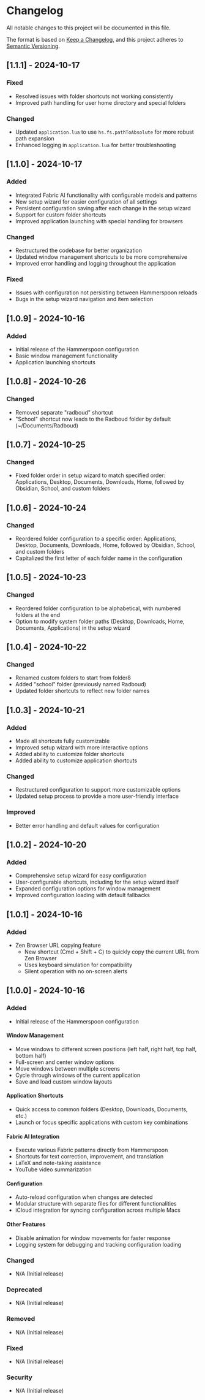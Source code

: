 # Changelog

All notable changes to this project will be documented in this file.

The format is based on [Keep a Changelog](https://keepachangelog.com/en/1.0.0/),
and this project adheres to [Semantic Versioning](https://semver.org/spec/v2.0.0.html).

## [1.1.1] - 2024-10-17

### Fixed
- Resolved issues with folder shortcuts not working consistently
- Improved path handling for user home directory and special folders

### Changed
- Updated `application.lua` to use `hs.fs.pathToAbsolute` for more robust path expansion
- Enhanced logging in `application.lua` for better troubleshooting

## [1.1.0] - 2024-10-17

### Added
- Integrated Fabric AI functionality with configurable models and patterns
- New setup wizard for easier configuration of all settings
- Persistent configuration saving after each change in the setup wizard
- Support for custom folder shortcuts
- Improved application launching with special handling for browsers

### Changed
- Restructured the codebase for better organization
- Updated window management shortcuts to be more comprehensive
- Improved error handling and logging throughout the application

### Fixed
- Issues with configuration not persisting between Hammerspoon reloads
- Bugs in the setup wizard navigation and item selection

## [1.0.9] - 2024-10-16

### Added
- Initial release of the Hammerspoon configuration
- Basic window management functionality
- Application launching shortcuts

## [1.0.8] - 2024-10-26

### Changed
- Removed separate "radboud" shortcut
- "School" shortcut now leads to the Radboud folder by default (~/Documents/Radboud)

## [1.0.7] - 2024-10-25

### Changed
- Fixed folder order in setup wizard to match specified order: Applications, Desktop, Documents, Downloads, Home, followed by Obsidian, School, and custom folders

## [1.0.6] - 2024-10-24

### Changed
- Reordered folder configuration to a specific order: Applications, Desktop, Documents, Downloads, Home, followed by Obsidian, School, and custom folders
- Capitalized the first letter of each folder name in the configuration

## [1.0.5] - 2024-10-23

### Changed
- Reordered folder configuration to be alphabetical, with numbered folders at the end
- Option to modify system folder paths (Desktop, Downloads, Home, Documents, Applications) in the setup wizard

## [1.0.4] - 2024-10-22

### Changed
- Renamed custom folders to start from folder8
- Added "school" folder (previously named Radboud)
- Updated folder shortcuts to reflect new folder names

## [1.0.3] - 2024-10-21

### Added
- Made all shortcuts fully customizable
- Improved setup wizard with more interactive options
- Added ability to customize folder shortcuts
- Added ability to customize application shortcuts

### Changed
- Restructured configuration to support more customizable options
- Updated setup process to provide a more user-friendly interface

### Improved
- Better error handling and default values for configuration

## [1.0.2] - 2024-10-20

### Added
- Comprehensive setup wizard for easy configuration
- User-configurable shortcuts, including for the setup wizard itself
- Expanded configuration options for window management
- Improved configuration loading with default fallbacks

## [1.0.1] - 2024-10-16

### Added
- Zen Browser URL copying feature
  - New shortcut (Cmd + Shift + C) to quickly copy the current URL from Zen Browser
  - Uses keyboard simulation for compatibility
  - Silent operation with no on-screen alerts

## [1.0.0] - 2024-10-16

### Added
- Initial release of the Hammerspoon configuration

#### Window Management
- Move windows to different screen positions (left half, right half, top half, bottom half)
- Full-screen and center window options
- Move windows between multiple screens
- Cycle through windows of the current application
- Save and load custom window layouts

#### Application Shortcuts
- Quick access to common folders (Desktop, Downloads, Documents, etc.)
- Launch or focus specific applications with custom key combinations

#### Fabric AI Integration
- Execute various Fabric patterns directly from Hammerspoon
- Shortcuts for text correction, improvement, and translation
- LaTeX and note-taking assistance
- YouTube video summarization

#### Configuration
- Auto-reload configuration when changes are detected
- Modular structure with separate files for different functionalities
- iCloud integration for syncing configuration across multiple Macs

#### Other Features
- Disable animation for window movements for faster response
- Logging system for debugging and tracking configuration loading

### Changed
- N/A (Initial release)

### Deprecated
- N/A (Initial release)

### Removed
- N/A (Initial release)

### Fixed
- N/A (Initial release)

### Security
- N/A (Initial release)
